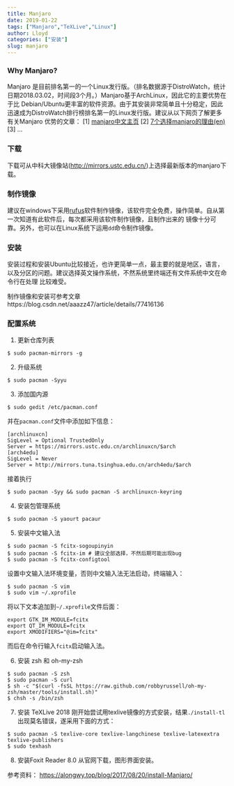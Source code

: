 ```yaml
---
title: Manjaro
date: 2019-01-22
tags: ["Manjaro","TeXLive","Linux"]
author: Lloyd
categories: ["安装"]
slug: manjaro
---
```


### Why Manjaro?
Manjaro 是目前排名第一的一个Linux发行版。（排名数据源于DistroWatch，统计日期2018.03.02，时间段3个月。）Manjaro基于ArchLinux，因此它的主要优势在于比
Debian/Ubuntu更丰富的软件资源。由于其安装非常简单且十分稳定，因此迅速成为DistroWatch排行榜排名第一的Linux发行版。建议从以下网页了解更多有关Manjaro
优势的文章：
[1] [manjaro中文主页](https://www.manjaro.cn/)
[2] [7个选择manjaro的理由(en)](https://itsfoss.com/why-use-manjaro-linux/)
[3] ...

### 下载
下载可从中科大镜像站(http://mirrors.ustc.edu.cn/)上选择最新版本的manjaro下载。

### 制作镜像
建议在windows下采用[rufus](https://rufus.ie/)软件制作镜像，该软件完全免费，操作简单。自从第一次知道有此软件后，每次都采用该软件制作镜像，且制作出来的
镜像十分可靠。另外，也可以在Linux系统下运用`dd`命令制作镜像。

### 安装
安装过程和安装Ubuntu比较接近，也许更简单一点，最主要的就是地区，语言，以及分区的问题。建议选择英文操作系统，不然系统里终端还有文件系统中文在命令行在处理
比较难受。

制作镜像和安装可参考文章https://blog.csdn.net/aaazz47/article/details/77416136

### 配置系统
1. 更新仓库列表
```
$ sudo pacman-mirrors -g
```

2. 升级系统
```
$ sudo pacman -Syyu
```

3. 添加国内源
```
$ sudo gedit /etc/pacman.conf
```
并在`pacman.conf`文件中添加如下信息：
```
[archlinuxcn]
SigLevel = Optional TrustedOnly
Server = https://mirrors.ustc.edu.cn/archlinuxcn/$arch
[arch4edu]
SigLevel = Never
Server = http://mirrors.tuna.tsinghua.edu.cn/arch4edu/$arch
```
接着执行
```
$ sudo pacman -Syy && sudo pacman -S archlinuxcn-keyring
```

4. 安装包管理系统
```
$ sudo pacman -S yaourt pacaur
```

5. 安装中文输入法
```
$ sudo pacman -S fcitx-sogoupinyin
$ sudo pacman -S fcitx-im # 建议全部选择，不然后期可能出现bug
$ sudo pacman -S fcitx-configtool 
```
设置中文输入法环境变量，否则中文输入法无法启动，终端输入：
```
$ sudo pacman -S vim
$ sudo vim ~/.xprofile
```
将以下文本追加到`~/.xprofile`文件后面：
```
export GTK_IM_MODULE=fcitx
export QT_IM_MODULE=fcitx
export XMODIFIERS="@im=fcitx"
```
而后在命令行输入`fcitx`启动输入法。

6. 安装 zsh 和 oh-my-zsh
```
$ sudo pacman -S zsh
$ sudo pacman -S curl
$ sh -c "$(curl -fsSL https://raw.github.com/robbyrussell/oh-my-zsh/master/tools/install.sh)"
$ chsh -s /bin/zsh
```

7. 安装 TeXLive 2018
刚开始尝试用texlive镜像的方式安装，结果`./install-tl`出现莫名错误，遂采用下面的方式：
```
$ sudo pacman -S texlive-core texlive-langchinese texlive-latexextra texlive-publishers
$ sudo texhash
```

8. 安装Foxit Reader 8.0
从官网下载，图形界面安装。


参考资料：
https://alongwy.top/blog/2017/08/20/install-Manjaro/

